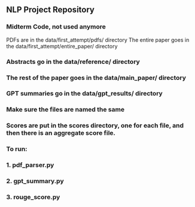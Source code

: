 ## NLP Project Repository

### Midterm Code, not used anymore

PDFs are in the data/first_attempt/pdfs/ directory
The entire paper goes in the data/first_attempt/entire_paper/ directory

### Abstracts go in the data/reference/ directory

### The rest of the paper goes in the data/main_paper/ directory

### GPT summaries go in the data/gpt_results/ directory

### Make sure the files are named the same

### Scores are put in the scores directory, one for each file, and then there is an aggregate score file.

### To run:

### 1. pdf_parser.py

### 2. gpt_summary.py

### 3. rouge_score.py
